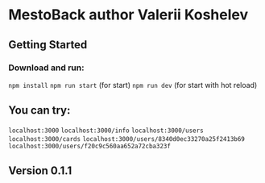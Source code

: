 # MestoBack author Valerii Koshelev

## Getting Started 

### Download and run:  
  
`npm install` 
`npm run start` (for start)
`npm run dev` (for start with hot reload)

## You can try:

`localhost:3000`
`localhost:3000/info`
`localhost:3000/users`
`localhost:3000/cards`
`localhost:3000/users/8340d0ec33270a25f2413b69`
`localhost:3000/users/f20c9c560aa652a72cba323f`

## Version 0.1.1
